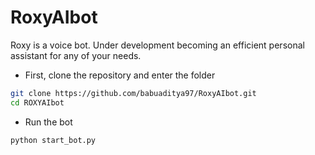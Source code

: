 # RoxyAIbot
Roxy is a voice bot. Under development becoming an efficient personal assistant for any of your needs.



* First, clone the repository and enter the folder

```bash
git clone https://github.com/babuaditya97/RoxyAIbot.git
cd ROXYAIbot
```

* Run the bot  

```bash
python start_bot.py
```